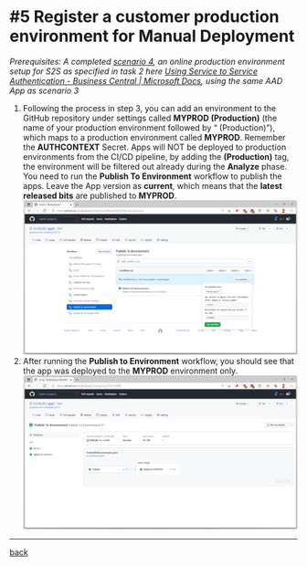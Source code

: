 # #5 Register a customer production environment for Manual Deployment
*Prerequisites: A completed [scenario 4](4.md), an online production environment setup for S2S as specified in task 2 here [Using Service to Service Authentication - Business Central | Microsoft Docs](https://docs.microsoft.com/en-us/dynamics365/business-central/dev-itpro/administration/automation-apis-using-s2s-authentication), using the same AAD App as scenario 3*
1. Following the process in step 3, you can add an environment to the GitHub repository under settings called **MYPROD (Production)** (the name of your production environment followed by “ (Production)”), which maps to a production environment called **MYPROD**. Remember the **AUTHCONTEXT** Secret. Apps will NOT be deployed to production environments from the CI/CD pipeline, by adding the **(Production)** tag, the environment will be filtered out already during the **Analyze** phase. You need to run the **Publish To Environment** workflow to publish the apps. Leave the App version as **current**, which means that the **latest released bits** are published to **MYPROD**.
![Run workflow](/images/5a.png)
1. After running the **Publish to Environment** workflow, you should see that the app was deployed to the **MYPROD** environment only.
![Run workflow](/images/5b.png)
---
[back](/README.md)
